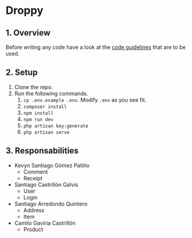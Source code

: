 # Droppy

## 1. Overview
Before writing any code have a look at the [code guidelines](guidelines) that are to be used.

## 2. Setup
1. Clone the repo.
2. Run the following commands.
    1. `cp .env.example .env`. Modify `.env` as you see fit.
    2. `composer install`
    3. `npm install`
    4. `npm run dev`
    5. `php artisan key:generate`
    6. `php artisan serve`
  

## 3. Responsabilities
- Kevyn Santiago Gómez Patiño
  - Comment
  - Receipt
- Santiago Castrillón Galvis
  - User
  - Login
- Santiago Arredondo Quintero
  - Address
  - Item
- Camilo Gaviria Castrillón
  - Product
